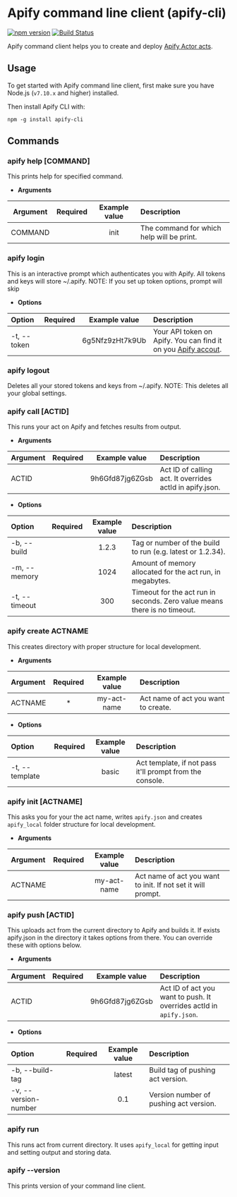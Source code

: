 # Apify command line client (apify-cli)

[![npm version](https://badge.fury.io/js/apify-cli.svg)](http://badge.fury.io/js/apify-cli)
[![Build Status](https://travis-ci.org/apifytech/apify-js.svg)](https://travis-ci.org/apifytech/apify-cli)

Apify command client helps you to create and deploy [Apify Actor acts](https://www.apify.com/docs/actor).


## Usage

To get started with Apify command line client, first make sure you have Node.js (`v7.10.x` and higher) installed.

Then install Apify CLI with:

`npm -g install apify-cli`

## Commands

### apify help [COMMAND]
This prints help for specified command.

- **Arguments**

| Argument         |Required | Example value   |  Description  |
| :---------------:|:-------:|:---------------:| :------------ |
| COMMAND  |         | init | The command for which help will be print. |


### apify login
This is an interactive prompt which authenticates you with Apify. All tokens and keys will store ~/.apify.
NOTE: If you set up token options, prompt will skip

- **Options**

| Option         |Required | Example value   |  Description  |
| :--------------|:-------:|:---------------:| :------------ |
| -t, --token    |         | 6g5Nfz9zHt7k9Ub | Your API token on Apify. You can find it on you [Apify accout](https://my.apify.com/account#/integrations). |


### apify logout
Deletes all your stored tokens and keys from ~/.apify.
NOTE: This deletes all your global settings.


### apify call [ACTID]
This runs your act on Apify and fetches results from output.

- **Arguments**

| Argument         |Required | Example value   |  Description  |
| :----------------|:-------:|:---------------:| :------------ |
| ACTID            |         | 9h6Gfd87jg6ZGsb | Act ID of calling act. It overrides actId in apify.json. |

- **Options**

| Option               |Required | Example value   |  Description  |
| :--------------------|:-------:|:---------------:| :------------ |
| -b, --build          |         | 1.2.3           | Tag or number of the build to run (e.g. latest or 1.2.34). |
| -m, --memory         |         | 1024            | Amount of memory allocated for the act run, in megabytes. |
| -t, --timeout        |         | 300             | Timeout for the act run in seconds. Zero value means there is no timeout. |


### apify create ACTNAME
This creates directory with proper structure for local development.

- **Arguments**

| Argument         |Required | Example value   |  Description  |
| :----------------|:-------:|:---------------:| :------------ |
| ACTNAME          |    *    | my-act-name     | Act name of act you want to create. |

- **Options**

| Option         |Required | Example value   |  Description  |
| :--------------|:-------:|:---------------:| :------------ |
| -t, --template |         | basic           | Act template, if not pass it'll prompt from the console. |


### apify init [ACTNAME]
This asks you for your the act name, writes `apify.json` and creates `apify_local` folder structure for local development.

- **Arguments**

| Argument         |Required | Example value   |  Description  |
| :----------------|:-------:|:---------------:| :------------ |
| ACTNAME          |         | my-act-name     | Act name of act you want to init. If not set it will prompt. |


### apify push [ACTID]
This uploads act from the current directory to Apify and builds it.
If exists apify.json in the directory it takes options from there. You can override these with options below.

- **Arguments**

| Argument         |Required | Example value   |  Description  |
| :----------------|:-------:|:---------------:| :------------ |
| ACTID            |         | 9h6Gfd87jg6ZGsb | Act ID of act you want to push. It overrides actId in `apify.json`. |

- **Options**

| Option               |Required | Example value   |  Description  |
| :--------------------|:-------:|:---------------:| :------------ |
| -b, --build-tag      |         | latest          | Build tag of pushing act version. |
| -v, --version-number |         | 0.1             | Version number of pushing act version. |


### apify run
This runs act from current directory. It uses `apify_local` for getting input and setting output and storing data.


### apify --version
This prints version of your command line client.
